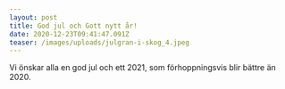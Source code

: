 ```yaml
---
layout: post
title: God jul och Gott nytt år!
date: 2020-12-23T09:41:47.091Z
teaser: /images/uploads/julgran-i-skog_4.jpeg
---
```

Vi önskar alla en god jul och ett 2021, som förhoppningsvis blir bättre än 2020.